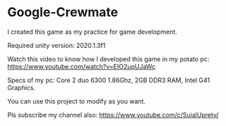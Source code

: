 # Google-Crewmate
I created this game as my practice for game development.

Required unity version: 2020.1.3f1

Watch this video to know how I developed this game in my potato pc: https://www.youtube.com/watch?v=EIO2upUJaWc

Specs of my pc:
Core 2 duo 6300 1.86Ghz,
2GB DDR3 RAM,
Intel G41 Graphics.

You can use this project to modify as you want.

Pls subscribe my channel also: https://www.youtube.com/c/SujalUprety/
